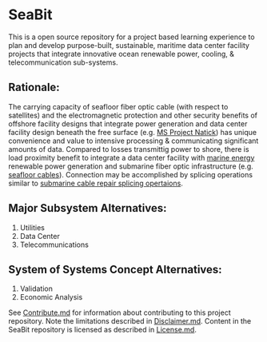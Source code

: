 # SeaBit
This is a open source repository for a project based learning experience to plan and develop purpose-built, sustainable, maritime data center facility projects that integrate innovative ocean renewable power, cooling, & telecommunication sub-systems.

## Rationale:
The carrying capacity of seafloor fiber optic cable (with respect to satellites) and the electromagnetic protection and other security benefits of offshore facility designs that integrate power generation and data center facility design beneath the free surface (e.g. [MS Project Natick](http://natick.research.microsoft.com/)) has unique convenience and value to intensive processing & communicating significant amounts of data.  Compared to losses transmittig power to shore, there is load proximity benefit to integrate a data center facility with [marine energy](https://en.wikipedia.org/wiki/Marine_energy) renewable power generation and submarine fiber optic infrastructure (e.g. [seafloor cables](http://submarine-cable-map-2016.telegeography.com/)).  Connection may be accomplished by splicing operations similar to [submarine cable repair splicing opertaions](https://youtu.be/m6qTk5WNq9E).

## Major Subsystem Alternatives:
1.  Utilities
2.  Data Center
3.  Telecommunications

## System of Systems Concept Alternatives:
1.  Validation
2.  Economic Analysis

See [Contribute.md](https://github.com/builtinnovator/SeaBit/blob/master/Contribute.md) for information about contributing to this project repository.  Note the limitations described in [Disclaimer.md](https://github.com/builtinnovator/SeaBit/blob/master/Disclaimer.md).  Content in the SeaBit repository is licensed as described in [License.md](https://github.com/builtinnovator/SeaBit/blob/master/License.md).
